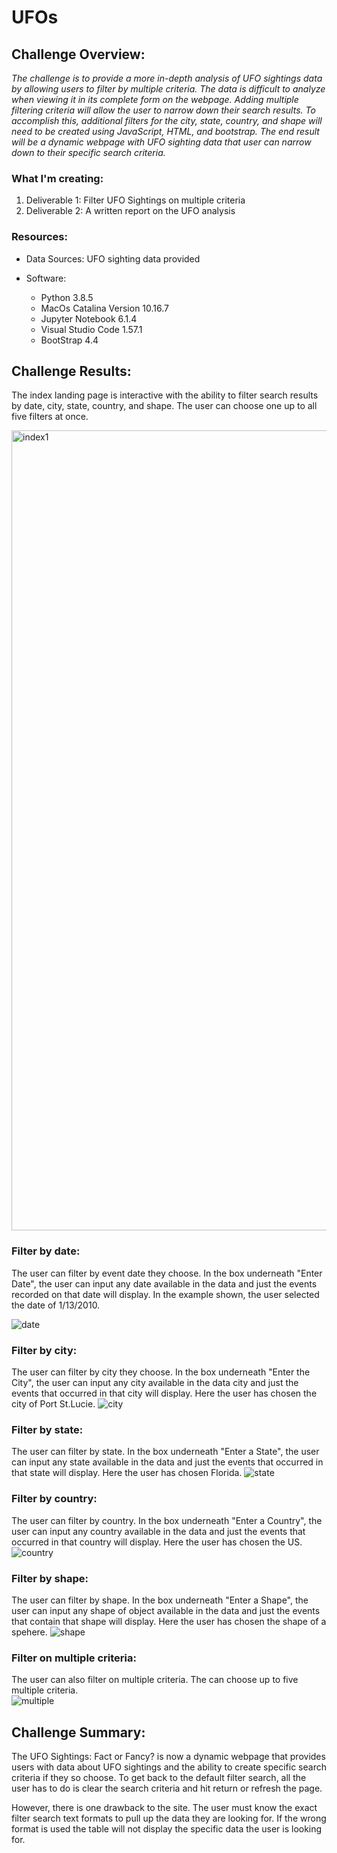 # UFOs

## Challenge Overview:
*The challenge is to provide a more in-depth analysis of UFO sightings data by allowing users to filter by multiple criteria.  The data is difficult to analyze when viewing it in its complete form on the webpage.  Adding multiple filtering criteria will allow the user to narrow down their search results.  To accomplish this, additional filters for the city, state, country, and shape will need to be created using JavaScript, HTML, and bootstrap.  The end result will be a dynamic webpage with UFO sighting data that user can narrow down to their specific search criteria.*

### What I'm creating:
1. Deliverable 1: Filter UFO Sightings on multiple criteria
2. Deliverable 2: A written report on the UFO analysis

### Resources:
- Data Sources: UFO sighting data provided

- Software:
    - Python 3.8.5
    - MacOs Catalina Version 10.16.7
    - Jupyter Notebook 6.1.4
    - Visual Studio Code 1.57.1
    - BootStrap 4.4
   
## Challenge Results:
The index landing page is interactive with the ability to filter search results by date, city, state, country, and shape. The user can choose one up to all five filters at once.

<img width="1280" alt="index1" src="https://user-images.githubusercontent.com/36451701/124338132-306bea00-db74-11eb-80f0-c545c5c5a8aa.png">

### Filter by date:
The user can filter by event date they choose. In the box underneath "Enter Date", the user can input any date available in the data and just the events recorded on that date will display. In the example shown, the user selected the date of 1/13/2010.   

![date](https://user-images.githubusercontent.com/36451701/124338146-45487d80-db74-11eb-9860-ff76cca31a5b.png)

### Filter by city:
The user can filter by city they choose.  In the box underneath "Enter the City", the user can input any city available in the data city and just the events that occurred in that city will display. Here the user has chosen the city of Port St.Lucie.
![city](https://user-images.githubusercontent.com/36451701/124338159-5beed480-db74-11eb-83f1-285bf31e71b7.png)

### Filter by state:
The user can filter by state.  In the box underneath "Enter a State", the user can input any state available in the data and just the events that occurred in that state will display.  Here the user has chosen Florida. 
![state](https://user-images.githubusercontent.com/36451701/124338246-c142c580-db74-11eb-80ca-bca6f9c8b6ba.png)

### Filter by country:
The user can filter by country.  In the box underneath "Enter a Country", the user can input any country available in the data and just the events that occurred in that country will display.  Here the user has chosen the US.
![country](https://user-images.githubusercontent.com/36451701/124338180-7163fe80-db74-11eb-92e3-0e1f83ee6eff.png)

### Filter by shape:
The user can filter by shape. In the box underneath "Enter a Shape", the user can input any shape of object available in the data and just the events that contain that shape will display.  Here the user has chosen the shape of a spehere. 
![shape](https://user-images.githubusercontent.com/36451701/124338188-7cb72a00-db74-11eb-8fd4-60e5526f4cf9.png)

### Filter on multiple criteria:
The user can also filter on multiple criteria.  The can choose up to five multiple criteria.  
![multiple](https://user-images.githubusercontent.com/36451701/124338210-8f316380-db74-11eb-9cf4-1d409475b5f2.png)


## Challenge Summary:
The UFO Sightings: Fact or Fancy? is now a dynamic webpage that provides users with data about UFO sightings and the ability to create specific search criteria if they so choose.  To get back to the default filter search, all the user has to do is clear the search criteria and hit return or refresh the page. 

However, there is one drawback to the site.  The user must know the exact filter search text formats to pull up the data they are looking for. If the wrong format is used the table will not display the specific data the user is looking for. 
